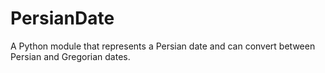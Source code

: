 # PersianDate
A Python module that represents a Persian date and can convert between Persian and Gregorian dates.
